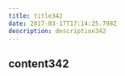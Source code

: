 ```yaml
---
title: title342
date: 2017-03-17T17:14:25.798Z
description: description342
---
```


## content342
  
